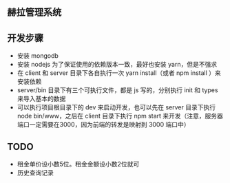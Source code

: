 ## 赫拉管理系统


## 开发步骤
- 安装 mongodb
- 安装 nodejs 为了保证使用的依赖版本一致，最好也安装 yarn，但是不强求
- 在 client 和 server 目录下各自执行一次 yarn install（或者 npm install ）来安装依赖
- server/bin 目录下有三个可执行文件，都是 js 写的，分别执行 init 和 types 来导入基本的数据
- 可以执行项目根目录下的 dev 来启动开发，也可以先在 server 目录下执行 node bin/www，之后在
client 目录下执行 npm start 来开发（注意，服务器端口一定需要在3000，因为前端的转发是映射到
3000 端口中）

## TODO

- 租金单价设小数5位。租金金额设小数2位就可
- 历史查询记录
